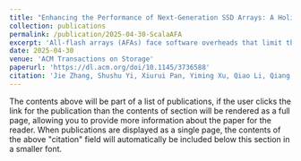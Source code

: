 ```yaml
---
title: "Enhancing the Performance of Next-Generation SSD Arrays: A Holistic Approach"
collection: publications
permalink: /publication/2025-04-30-ScalaAFA
excerpt: 'All-flash arrays (AFAs) face software overheads that limit the performance of next-generation SSDs. We present ScalaAFA, a user-space AFA engine that reduces these overheads by offloading internal tasks to SSDs and using efficient inter-thread synchronization. With novel data placement and careful exploitation of SSD features, ScalaAFA achieves up to 2.5× higher write throughput and 52.7% lower write latency than state-of-the-art approaches.'
date: 2025-04-30
venue: 'ACM Transactions on Storage'
paperurl: 'https://dl.acm.org/doi/10.1145/3736588'
citation: 'Jie Zhang, Shushu Yi, Xiurui Pan, Yiming Xu, Qiao Li, Qiang Li, Chenxi Wang, Bo Mao, and Myoungsoo Jung. 2025. Enhancing the Performance of Next-Generation SSD Arrays: A Holistic Approach. ACM Trans. Storage Just Accepted (May 2025). https://doi.org/10.1145/3736588'
---
```

The contents above will be part of a list of publications, if the user clicks the link for the publication than the contents of section will be rendered as a full page, allowing you to provide more information about the paper for the reader. When publications are displayed as a single page, the contents of the above "citation" field will automatically be included below this section in a smaller font.
